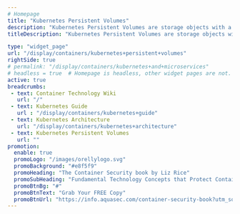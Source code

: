 ```yaml
---
# Homepage
title: "Kubernetes Persistent Volumes"
description: "Kubernetes Persistent Volumes are storage objects with a lifecycle independent of the pod that uses them. They store data in clusters and can be customized for specific uses, with either dynamic or administrator provisioning. This page gathers resources about persistent volumes and how you can create and configure a persistent volume claim (PVC) to add persistent storage in Kubernetes."
titleDescription: "Kubernetes Persistent Volumes are storage objects with a lifecycle independent of the pod that uses them. They store data in <a href='/display/containers/Kubernetes+Cluster'>clusters</a> and can be customized for specific uses, with either dynamic or administrator provisioning. This page gathers resources about persistent volumes and how you can create and configure a persistent volume claim (PVC) to add persistent storage in Kubernetes." 

type: "widget_page"
url: "/display/containers/kubernetes+persistent+volumes" 
rightSide: true 
# permalink: "/display/containers/kubernetes+and+microservices"
# headless = true  # Homepage is headless, other widget pages are not.
active: true
breadcrumbs:
 - text: Container Technology Wiki
   url: "/"
 - text: Kubernetes Guide
   url : "/display/containers/kubernetes+guide"
 - text: Kubernetes Architecture
   url: "/display/containers/kubernetes+architecture"
 - text: Kubernetes Persistent Volumes
   url: ""
promotion:
  enable: true
  promoLogo: "/images/orellylogo.svg"
  promoBackground: "#e8f5f9"
  promoHeading: "The Container Security book by Liz Rice"
  promoSubHeading: "Fundamental Technology Concepts that Protect Containerized Applications"
  promoBtnBg: "#"
  promoBtnText: "Grab Your FREE Copy"
  promoBtnUrl: "https://info.aquasec.com/container-security-book?utm_source=wiki"
---
```



